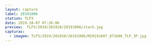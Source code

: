 ```yaml
---
layout: capture
label: 20191006
station: TLP3
date: 2019-10-07 07:26:06
preview:  TLP3/2019/201910/20191006/stack.jpg
capturas:
  - imagem: TLP3/2019/201910/20191006/M20191007_072606_TLP_3P.jpg
---
```


